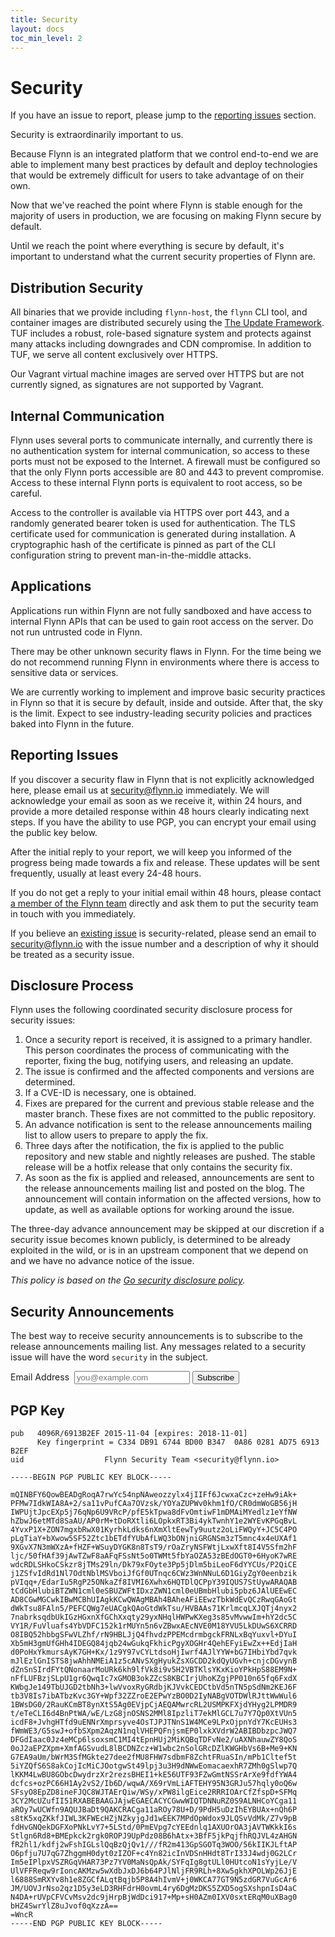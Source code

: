 ```yaml
---
title: Security
layout: docs
toc_min_level: 2
---
```


# Security

If you have an issue to report, please jump to the [reporting
issues](#reporting-issues) section.

Security is extraordinarily important to us.

Because Flynn is an integrated platform that we control end-to-end we are able
to implement many best practices by default and deploy technologies that would
be extremely difficult for users to take advantage of on their own.

Now that we've reached the point where Flynn is stable enough for the majority
of users in production, we are focusing on making Flynn secure by default.

Until we reach the point where everything is secure by default, it's important
to understand what the current security properties of Flynn are.

## Distribution Security

All binaries that we provide including `flynn-host`, the `flynn` CLI tool, and
container images are distributed securely using the [The Update
Framework](http://theupdateframework.com). TUF includes a robust, role-based
signature system and protects against many attacks including downgrades and CDN
compromise. In addition to TUF, we serve all content exclusively over HTTPS.

Our Vagrant virtual machine images are served over HTTPS but are not currently
signed, as signatures are not supported by Vagrant.

## Internal Communication

Flynn uses several ports to communicate internally, and currently there is no
authentication system for internal communication, so access to these ports must
not be exposed to the Internet. A firewall must be configured so that the only
Flynn ports accessible are 80 and 443 to prevent compromise. Access to these
internal Flynn ports is equivalent to root access, so be careful.

Access to the controller is available via HTTPS over port 443, and
a randomly generated bearer token is used for authentication. The TLS
certificate used for communication is generated during installation.
A cryptographic hash of the certificate is pinned as part of the CLI
configuration string to prevent man-in-the-middle attacks.

## Applications

Applications run within Flynn are not fully sandboxed and have access to
internal Flynn APIs that can be used to gain root access on the server. Do not
run untrusted code in Flynn.

There may be other unknown security flaws in Flynn. For the time being we do not
recommend running Flynn in environments where there is access to sensitive data
or services.

We are currently working to implement and improve basic security practices in
Flynn so that it is secure by default, inside and outside. After that, the sky
is the limit. Expect to see industry-leading security policies and practices
baked into Flynn in the future.

## Reporting Issues

If you discover a security flaw in Flynn that is not explicitly acknowledged
here, please email us at [security@flynn.io](mailto:security@flynn.io)
immediately. We will acknowledge your email as soon as we receive it, within 24
hours, and provide a more detailed response within 48 hours clearly indicating
next steps. If you have the ability to use PGP, you can encrypt your email using
the public key below.

After the initial reply to your report, we will keep you informed of the
progress being made towards a fix and release. These updates will be sent
frequently, usually at least every 24-48 hours.

If you do not get a reply to your initial email within 48 hours, please contact
[a member of the Flynn team](https://github.com/orgs/flynn/people) directly and
ask them to put the security team in touch with you immediately.

If you believe an [existing issue](https://github.com/flynn/flynn/issues) is
security-related, please send an email to
[security@flynn.io](mailto:security@flynn.io) with the issue number and
a description of why it should be treated as a security issue.

## Disclosure Process

Flynn uses the following coordinated security disclosure process for security
issues:

1. Once a security report is received, it is assigned to a primary handler. This
   person coordinates the process of communicating with the reporter, fixing the
   bug, notifying users, and releasing an update.
1. The issue is confirmed and the affected components and versions are
   determined.
1. If a CVE-ID is necessary, one is obtained.
1. Fixes are prepared for the current and previous stable release and the master
   branch. These fixes are not committed to the public repository.
1. An advance notification is sent to the release announcements mailing list to
   allow users to prepare to apply the fix.
1. Three days after the notification, the fix is applied to the public
   repository and new stable and nightly releases are pushed. The stable release
   will be a hotfix release that only contains the security fix.
1. As soon as the fix is applied and released, announcements are sent to the
   release announcements mailing list and posted on the blog. The announcement
   will contain information on the affected versions, how to update, as well as
   available options for working around the issue.

The three-day advance announcement may be skipped at our discretion if
a security issue becomes known publicly, is determined to be already exploited
in the wild, or is in an upstream component that we depend on and we have no
advance notice of the issue.

_This policy is based on the [Go security disclosure policy](https://golang.org/security)._

## Security Announcements

The best way to receive security announcements is to subscribe to the release
announcements mailing list. Any messages related to a security issue will have
the word `security` in the subject.

<form action="https://flynn.us7.list-manage.com/subscribe/post?u=9600741fc187618e1baa39a58&id=8aadb709f3" method="post" target="_blank" novalidate class="mailing-list-form">
  <label>Email Address&nbsp;
    <input type="email" name="EMAIL" placeholder="you@example.com">
  </label>
  <button type="submit" name="subscribe">Subscribe</button>
</form>

## PGP Key

```text
pub   4096R/6913B2EF 2015-11-04 [expires: 2018-11-01]
      Key fingerprint = C334 DB91 6744 BD00 B347  0A86 0281 AD75 6913 B2EF
uid                  Flynn Security Team <security@flynn.io>

-----BEGIN PGP PUBLIC KEY BLOCK-----

mQINBFY6QowBEADgRoqA7rwYc54npNAweozzylx4jIIFf6JcwxaCzc+zeHw9iAk+
PFMw7IdkWIA8A+2/sa11vPufCAa7OVzsk/YOYaZUPWv0khm1fO/CR0dmWoGB56jH
IWPUjtJpcEXp5j76qNp6U9VRcP/pfE5kTpwa8dFvOmtiwF1mDMAiMYedlz1eYfNW
hZbwJ6etMTd8SaAU/AP0rM+tDoRXtli6LOpkxRT3Bi4ykTwnhY1e2WYEvKPGqBvL
4YvxP1X+ZON7mgxbRwX01KyrhkLdks6nXmXltEewTy9uutz2oLiFWQyY+JC5C4PO
pLgTiaY+bXwow5SF52Ztc1bETdfYUbAfLWQ3bONjniGRGNSm3zT5mnc4x4eUXAf1
9XGvX7N3mWXzA+fHZF+WSuyDYGK8n8TsT9/rOaZryNSFWtjLxwXft8I4V5Sfm2hF
ljc/50fHAf39jAwTZwF8aAFqFSsNt5o0TWMt5fbYaOZA53zBEdOGT0+6HyoK7wRE
wdcRDLSHkoCSkzr8jTMs29ln/Dk79xFOyte3Pp5jDlm5biLeoF6dYYCUs/P2QiCE
j1ZSfvIdRd1Nl7OdtNblMSVboiJfGf0UTnqc6CWz3WnNNuL6D1GiyZgY0eenbzik
pVIqq+/EdarIu5RgP25ONkaZf8IVMI6Xwhx6HQTDlQCPpY39IQUS7StUywARAQAB
tCdGbHlubiBTZWN1cml0eSBUZWFtIDxzZWN1cml0eUBmbHlubi5pbz6JAlUEEwEC
AD8CGwMGCwkIBwMCBhUIAgkKCwQWAgMBAh4BAheAFiEEwzTbkWdEvQCzRwqGAoGt
dWkTsu8FAln5/PEFCQWg7eUACgkQAoGtdWkTsu/HVBAAs71KrlmcqLXJQTj4nyx2
7nabrksqdbUkIGzHGxnXfGChXxqty29yxNHqlHWPwKXeg3s85vMvwwIm+hY2dc5C
VY1R/FuVluafs4YbVDFC152k1rMUYn5n6vZBwxAEcNVE0M18YVU5LkDUwS6XCRRD
O8IBQ52hbbgSFwVLZhf/rN9HBLJjQ4fhvdzPPEMcdrmbgckFRNLxBqYuxvl+DYuI
Xb5mH3gmUfGHh4IDEGQ84jqb24wGukqFkhicPgyXOGHr4QehEFyiEwZx++EdjIaH
d0PoHxYkmursAyK7GH+Kx/1z9Y97vCYLtdsoHjIwrf4AJlYYW+bG7IHbiYbd7qvk
mJlEzlGnISTS8jwAhhNMEiA1z5cANvSXgHyukZsXGCDD2kdQyUGvh+cnjcDGvynB
dZnSnSIrdFYtQNonaarMoURk6kh9lfVk8i9v5H2VBTKlsYKxKioYPkHpS88EM9N+
nFfLUFBzjSLpU1gr6QwqIc7xGMOB3okZZcS8KBCIrjUhoKZgjPP010n65fq6FxdX
KWbgJe149TbUJGD2tbNh3+lwVvoxRyGRdbjKJVvkCEDCtbVd5nTN5pSdNm2KEJ6F
tb3V8Is7ibATbzKvc3GY+Wpf32ZZroE2EPwYzBO0D2IyNABgVOTDWlRJttWwWul6
1BWsDG0/2RauKCmBT8ynXtS5Ag0EVjpCjAEQAMwrcRL2USMPKFXjdYHyg2LPMDR9
t/eTeCLI6d4BnPtWA/wE/LzG8jnOSNS2MMl8IpzliT7ekMlGCL7u7Y7Qp0XtVUn5
icdF8+JvhgHTfd9uENNrXmprsyve4OsTJPJTNnS1W4MCe9LPxOjpnYdY7KcEUHs3
fWmWE3/G5swJ+ofbSXpm2AqzN1nqlVHEPQFnjsmEP0lxkXVdrW2ABIBDbzpcJWQ7
DFGdIaac0Jz4eMCp6lsoxsmC1MI4tEpnHUj2MiKQBqTDFvNe2/uAXNhauwZY8QoS
0oJ2aEPZXpm+XmfAGSvudL8lBCDNZcz+W1wbc2nSolGRcDZlKWGHbVs6B+Me9+KN
G7EA9aUm/bWrM3SfMGkte27dee2fMU8FHW7sdbmF8ZchtFRuaSIn/mPb1Cltef5t
5iYZQfS6S8akCojIcMiCJOotgwSt49lpj3u3H9dNWwEomacaexhR7ZMh0gSlwp7Q
lKKM4LwBU8GObcDwydrzXr2rezsBHEI1+kE56UTF93FZwGmtNSSrArXe9fdfYWA4
dcfcs+ozPC66H1Ay2vS2/Ib6D/wqwA/X69rVmLiAFTEHY95N3GRJu57hqly0oQ6w
SFsyO8EpZD8ineFJQC8WJTAErQiw/WSy/xPW8ilgEice2RRRIOArCfZfspD+SFMq
3CY2McUZufII51RXABEBAAGJAjwEGAECACYCGwwWIQTDNNuRZ0S9ALNHCoYCga11
aROy7wUCWfn9AQUJBaDt9QAKCRACga11aROy78U+D/9PdH5uDzIhEYBUAx+nQh6P
s8tK5xqZKkfJIWL3KFWEcHZjNZkyjgJd1wEEK7MPdOpWdox9JLQSvVdMk/Z7v9pB
fdHvGNQekDGFXoPNkLvY7+5LStd/0PmEVpg7cYEEdnlq1AXUOrOA3jAVTWKkkI6s
Stlgn6Rd8+BMEpkck2rgk0ROPJ9UpPdz08B6hAtx+3BfF5jkPqjfhRQJVL4zAHGN
fR2hl1/kdfj2wFshIGLslQqBzQjQv1///fR2m413GpSGOTq3WOO/56kIIKJLftAP
O6pfju7U7qG7ZhggmH0dyt0zIZOF+c4Yn82icInVDSnHHdt8TrI33J4wdj0G2LCr
Im5eIPlpxVSZRGqVHAR73Pz7YV0MaNsQpAk/SYFqIg8gtULl0HUtcoN1sYyjLe/V
UlVFFReqw9rIoncAKMzw5wXdbJxDJ6b64PJlNljFR9RLh+8Xw5gkhXPOLWp26JjE
l6888SmRXYv8h1e8ZGCfALqtBqjb5P8A4hIvmV+j0WKCA77GT9N5zdGR7VuGcAr6
JM/UOVJrNso2qz1D5y3eLD3RHFdrH0ovmL4ry6DgMzDKS5ZXD5ogSXshpnIsD4aC
N4DA+rUVpCFVCvMsv2dc9jHrpBjWdDci917+Mp+sH0AZm0IXV0sxtERqM0uXBag0
bHZ4SwrYlZ8uJvof0qXzzA==
=WncR
-----END PGP PUBLIC KEY BLOCK-----
```
